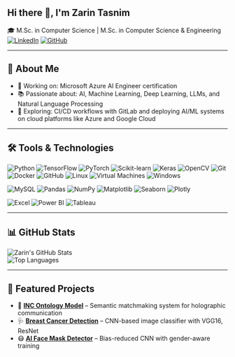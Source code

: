 ## Hi there 👋, I'm Zarin Tasnim
🎓 M.Sc. in Computer Science | M.Sc. in Computer Science & Engineering
[![LinkedIn](https://img.shields.io/badge/LinkedIn-Zarin_Tasnim-blue)](https://linkedin.com/in/zarin-tasnim-6b548830a/)
[![GitHub](https://img.shields.io/badge/GitHub-TasnimZarin-black?logo=github)](https://github.com/TasnimZarin)

---

## 🧠 About Me
- 🧪 Working on: Microsoft Azure AI Engineer certification
- 📚 Passionate about: AI, Machine Learning, Deep Learning, LLMs, and Natural Language Processing
- 🌱 Exploring: CI/CD workflows with GitLab and deploying AI/ML systems on cloud platforms like Azure and Google Cloud

---

## 🛠️ Tools & Technologies

![Python](https://img.shields.io/badge/-Python-3776AB?style=flat&logo=python&logoColor=white)
![TensorFlow](https://img.shields.io/badge/-TensorFlow-FF6F00?style=flat&logo=tensorflow)
![PyTorch](https://img.shields.io/badge/-PyTorch-EE4C2C?style=flat&logo=pytorch)
![Scikit-learn](https://img.shields.io/badge/-Scikit--learn-F7931E?style=flat&logo=scikit-learn)
![Keras](https://img.shields.io/badge/-Keras-D00000?style=flat&logo=keras)
![OpenCV](https://img.shields.io/badge/-OpenCV-5C3EE8?style=flat&logo=opencv)
![Git](https://img.shields.io/badge/-Git-F05032?style=flat&logo=git)
![Docker](https://img.shields.io/badge/-Docker-2496ED?style=flat&logo=docker)
![GitHub](https://img.shields.io/badge/-GitHub-181717?style=flat&logo=github)
![Linux](https://img.shields.io/badge/-Linux-FCC624?style=flat&logo=linux&logoColor=black)
![Virtual Machines](https://img.shields.io/badge/-Virtual_Machines-808080?style=flat)
![Windows](https://img.shields.io/badge/-Windows-0078D6?style=flat&logo=windows)

![MySQL](https://img.shields.io/badge/-MySQL-00758F?style=flat&logo=mysql)
![Pandas](https://img.shields.io/badge/-Pandas-150458?style=flat&logo=pandas)
![NumPy](https://img.shields.io/badge/-NumPy-013243?style=flat&logo=numpy)
![Matplotlib](https://img.shields.io/badge/-Matplotlib-11557C?style=flat)
![Seaborn](https://img.shields.io/badge/-Seaborn-4B8BBE?style=flat)
![Plotly](https://img.shields.io/badge/-Plotly-3F4F75?style=flat&logo=plotly)

![Excel](https://img.shields.io/badge/-Microsoft_Excel-217346?style=flat&logo=microsoft-excel&logoColor=white)
![Power BI](https://img.shields.io/badge/-Power_BI-F2C811?style=flat&logo=powerbi&logoColor=black)
![Tableau](https://img.shields.io/badge/-Tableau-E97627?style=flat&logo=tableau&logoColor=white)

---

## 📊 GitHub Stats

![Zarin's GitHub Stats](https://github-readme-stats.vercel.app/api?username=TasnimZarin&show_icons=true&theme=radical)  
![Top Languages](https://github-readme-stats.vercel.app/api/top-langs/?username=TasnimZarin&layout=compact&theme=radical)

---

## 📌 Featured Projects
- 🧠 **[INC Ontology Model](https://github.com/TasnimZarin)** – Semantic matchmaking system for holographic communication  
- 🩺 **[Breast Cancer Detection](https://github.com/TasnimZarin)** – CNN-based image classifier with VGG16, ResNet  
- 😷 **[AI Face Mask Detector](https://github.com/TasnimZarin)** – Bias-reduced CNN with gender-aware training  


<!--
**TasnimZarin/TasnimZarin** is a ✨ _special_ ✨ repository because its `README.md` (this file) appears on your GitHub profile.

Here are some ideas to get you started:

- 🔭 I’m currently working on ...
- 🌱 I’m currently learning ...
- 👯 I’m looking to collaborate on ...
- 🤔 I’m looking for help with ...
- 💬 Ask me about ...
- 📫 How to reach me: ...
- 😄 Pronouns: ...
- ⚡ Fun fact: ...
-->

